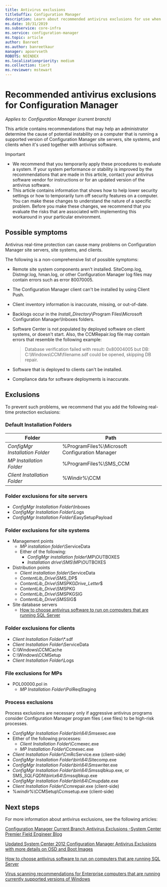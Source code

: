 ```yaml
---
title: Antivirus exclusions
titleSuffix: Configuration Manager
description: Learn about recommended antivirus exclusions for use when troubleshooting possible issues.
ms.date: 10/31/2019
ms.subservice: core-infra
ms.service: configuration-manager
ms.topic: article
author: Banreet
ms.author: banreetkaur
manager: apoorvseth
ROBOTS: NOINDEX
ms.localizationpriority: medium
ms.collection: tier3
ms.reviewer: mstewart
---
```


# Recommended antivirus exclusions for Configuration Manager

*Applies to: Configuration Manager (current branch)*

This article contains recommendations that may help an administrator determine the cause of potential instability on a computer that is running a supported version of Configuration Manager site servers, site systems, and clients when it's used together with antivirus software.

> [!IMPORTANT]
>
> - We recommend that you temporarily apply these procedures to evaluate a system. If your system performance or stability is improved by the recommendations that are made in this article, contact your antivirus software vendor for instructions or for an updated version of the antivirus software.
> - This article contains information that shows how to help lower security settings or how to temporarily turn off security features on a computer. You can make these changes to understand the nature of a specific problem. Before you make these changes, we recommend that you evaluate the risks that are associated with implementing this workaround in your particular environment.

## Possible symptoms

Antivirus real-time protection can cause many problems on Configuration Manager site servers, site systems, and clients.

The following is a non-comprehensive list of possible symptoms:

- Remote site system components aren't installed. SiteComp.log, Distmgr.log, hman.log, or other Configuration Manager log files may contain errors such as error 80070005.
- The Configuration Manager client can't be installed by using Client Push.
- Client inventory information is inaccurate, missing, or out-of-date.
- Backlogs occur in the *Install_Directory*\Program Files\Microsoft Configuration Manager\Inboxes folders.
- Software Center is not populated by deployed software on client systems, or doesn't start. Also, the CCMRepair.log file may contain errors that resemble the following example:

  > Database verification failed with result: 0x80004005 but DB: C:\Windows\CCM\filename.sdf could be opened, skipping DB repair.

- Software that is deployed to clients can't be installed.
- Compliance data for software deployments is inaccurate.

## Exclusions

To prevent such problems, we recommend that you add the following real-time protection exclusions:

### Default Installation Folders

|Folder|Path|
| - | - |
|*ConfigMgr Installation Folder*  |  %ProgramFiles%\Microsoft Configuration Manager  |
|*MP Installation Folder*  |%ProgramFiles%\SMS_CCM  |
|*Client Installation Folder*  |%Windir%\CCM  |

### Folder exclusions for site servers

- *ConfigMgr Installation Folder*\Inboxes
- *ConfigMgr Installation Folder*\Logs
- *ConfigMgr Installation Folder*\EasySetupPayload

### Folder exclusions for site systems

- Management points
  - *MP installation folder*\ServiceData
  - Either of the following:
    - *ConfigMgr installation folder*\MP\OUTBOXES
    - *Installation drive*\SMS\MP\OUTBOXES
- Distribution points
  - *Client installation folder*\ServiceData
  - *ContentLib_Drive*\SMS_DP$
  - *ContentLib_Drive*\SMSPKG*Drive_Letter*$
  - *ContentLib_Drive*\SMSPKG
  - *ContentLib_Drive*\SMSPKGSIG
  - *ContentLib_Drive*\SMSSIG$
- Site database servers
  - [How to choose antivirus software to run on computers that are running SQL Server](https://support.microsoft.com/en-us/help/309422)

### Folder exclusions for clients

- *Client Installation Folder*\\\*.sdf
- *Client Installation Folder*\ServiceData
- C:\Windows\CCMCache
- C:\Windows\CCMSetup
- *Client Installation Folder*\Logs

### File exclusions for MPs

- POL00000.pol in
  - *MP Installation Folder*\PolReqStaging

### Process exclusions

Process exclusions are necessary only if aggressive antivirus programs consider Configuration Manager program files (.exe files) to be high-risk processes.

- *ConfigMgr Installation Folder*\bin\64\Smsexec.exe
- Either of the following processes:
  - *Client Installation Folder*\Ccmexec.exe
  - *MP Installation Folder*\Ccmexec.exe
- *Client Installation Folder*\CmRcService.exe (client-side)
- *ConfigMgr Installation Folder*\bin\64\Sitecomp.exe
- *ConfigMgr Installation Folder*\bin\64\Smswriter.exe
- *ConfigMgr Installation Folder*\bin\64\Smssqlbkup.exe, or SMS_*SQLFQDN*\bin\x64\Smssqlbkup.exe
- *ConfigMgr Installation Folder*\bin\64\Cmupdate.exe
- *Client Installation Folder*\Ccmrepair.exe (client-side)
- %*windir*%\CCMSetup\Ccmsetup.exe (client-side)

## Next steps

For more information about antivirus exclusions, see the following articles:

[Configuration Manager Current Branch Antivirus Exclusions -System Center Premier Field Engineer Blog](https://techcommunity.microsoft.com/t5/core-infrastructure-and-security/configuration-manager-current-branch-antivirus-exclusions/ba-p/884831)

[Updated System Center 2012 Configuration Manager Antivirus Exclusions with more details on OSD and Boot Images](https://techcommunity.microsoft.com/t5/core-infrastructure-and-security/updated-system-center-2012-configuration-manager-antivirus/ba-p/884371)

[How to choose antivirus software to run on computers that are running SQL Server](https://support.microsoft.com/help/309422/how-to-choose-antivirus-software-to-run-on-computers-that-are-running-sql-server)

[Virus scanning recommendations for Enterprise computers that are running currently supported versions of Windows](https://support.microsoft.com/help/822158/virus-scanning-recommendations-for-enterprise-computers-that-are-running-currently-supported-versions-of-windows)

